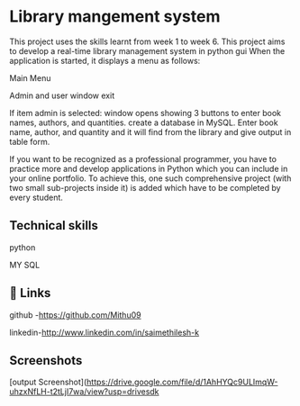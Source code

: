 
# Library mangement system
This project uses the skills learnt from week 1 to week 6. This project aims to develop a real-time library management system in python gui When the application is started, it displays a menu as follows:

Main Menu

Admin and user window exit

If item admin is selected:
window opens showing 3 buttons to enter book names, authors, and quantities.
create a database in MySQL.
 Enter book name, author, and quantity and it will find from the library and give output in table form.

If you want to be recognized as a professional programmer, you have to practice more and develop applications in Python which you can include in your online portfolio. To achieve this, one such comprehensive project (with two small sub-projects inside it) is added which have to be completed by every student.



 



 


## Technical skills
python

MY SQL
## 🔗 Links 


github -https://github.com/Mithu09


linkedin-http://www.linkedin.com/in/saimethilesh-k
## Screenshots

[output Screenshot](https://drive.google.com/file/d/1AhHYQc9ULImqW-uhzxNfLH-t2tLjI7wa/view?usp=drivesdk

